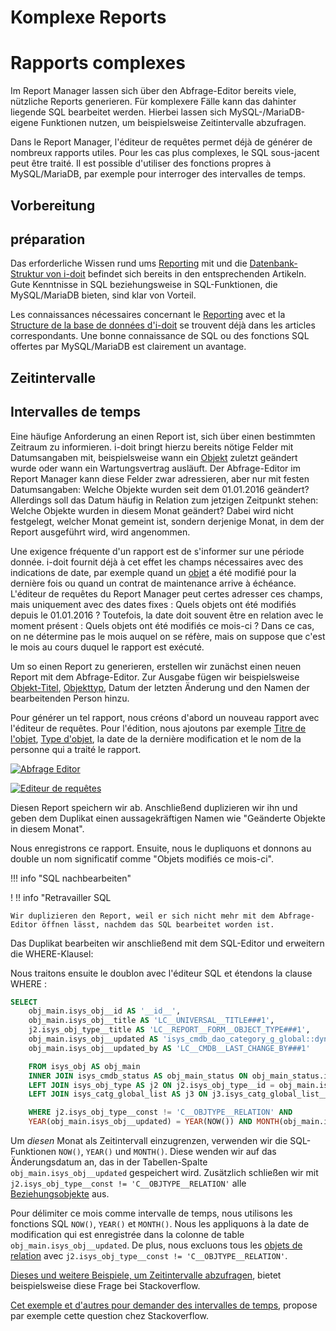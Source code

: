<!-- TRANSLATED by md-translate -->
# Komplexe Reports

# Rapports complexes

Im Report Manager lassen sich über den Abfrage-Editor bereits viele, nützliche Reports generieren. Für komplexere Fälle kann das dahinter liegende SQL bearbeitet werden. Hierbei lassen sich MySQL-/MariaDB-eigene Funktionen nutzen, um beispielsweise Zeitintervalle abzufragen.

Dans le Report Manager, l'éditeur de requêtes permet déjà de générer de nombreux rapports utiles. Pour les cas plus complexes, le SQL sous-jacent peut être traité. Il est possible d'utiliser des fonctions propres à MySQL/MariaDB, par exemple pour interroger des intervalles de temps.

## Vorbereitung

## préparation

Das erforderliche Wissen rund ums [Reporting](../auswertungen/report-manager.md) mit und die [Datenbank-Struktur von i-doit](../software-entwicklung/datenbank-modell/index.md) befindet sich bereits in den entsprechenden Artikeln. Gute Kenntnisse in SQL beziehungsweise in SQL-Funktionen, die MySQL/MariaDB bieten, sind klar von Vorteil.

Les connaissances nécessaires concernant le [Reporting](../auswertungen/report-manager.md) avec et la [Structure de la base de données d'i-doit](../software-entwicklung/datenbank-modell/index.md) se trouvent déjà dans les articles correspondants. Une bonne connaissance de SQL ou des fonctions SQL offertes par MySQL/MariaDB est clairement un avantage.

## Zeitintervalle

## Intervalles de temps

Eine häufige Anforderung an einen Report ist, sich über einen bestimmten Zeitraum zu informieren. i-doit bringt hierzu bereits nötige Felder mit Datumsangaben mit, beispielsweise wann ein [Objekt](../grundlagen/struktur-it-dokumentation.md) zuletzt geändert wurde oder wann ein Wartungsvertrag ausläuft. Der Abfrage-Editor im Report Manager kann diese Felder zwar adressieren, aber nur mit festen Datumsangaben: Welche Objekte wurden seit dem 01.01.2016 geändert? Allerdings soll das Datum häufig in Relation zum jetzigen Zeitpunkt stehen: Welche Objekte wurden in diesem Monat geändert? Dabei wird nicht festgelegt, welcher Monat gemeint ist, sondern derjenige Monat, in dem der Report ausgeführt wird, wird angenommen.

Une exigence fréquente d'un rapport est de s'informer sur une période donnée. i-doit fournit déjà à cet effet les champs nécessaires avec des indications de date, par exemple quand un [objet](../bases/structure-it-documentation.md) a été modifié pour la dernière fois ou quand un contrat de maintenance arrive à échéance. L'éditeur de requêtes du Report Manager peut certes adresser ces champs, mais uniquement avec des dates fixes : Quels objets ont été modifiés depuis le 01.01.2016 ? Toutefois, la date doit souvent être en relation avec le moment présent : Quels objets ont été modifiés ce mois-ci ? Dans ce cas, on ne détermine pas le mois auquel on se réfère, mais on suppose que c'est le mois au cours duquel le rapport est exécuté.

Um so einen Report zu generieren, erstellen wir zunächst einen neuen Report mit dem Abfrage-Editor. Zur Ausgabe fügen wir beispielsweise [Objekt-Titel](../grundlagen/eindeutige-referenzierungen.md), [Objekttyp](../grundlagen/struktur-it-dokumentation.md), Datum der letzten Änderung und den Namen der bearbeitenden Person hinzu.

Pour générer un tel rapport, nous créons d'abord un nouveau rapport avec l'éditeur de requêtes. Pour l'édition, nous ajoutons par exemple [Titre de l'objet](../bases/références-uniques.md), [Type d'objet](../bases/structure-it-documentation.md), la date de la dernière modification et le nom de la personne qui a traité le rapport.

[![Abfrage Editor](../assets/images/de/anwendungsfaelle/komplexe-reports/report_changes_abfrage-editor.png)](../assets/images/de/anwendungsfaelle/komplexe-reports/report_changes_abfrage-editor.png)

[ ![Editeur de requêtes](../assets/images/fr/applicationfaelle/complexe-reports/report_changes_refrage-editor.png)](../assets/images/fr/applicationfaelle/complexe-reports/report_changes_refrage-editor.png)

Diesen Report speichern wir ab. Anschließend duplizieren wir ihn und geben dem Duplikat einen aussagekräftigen Namen wie "Geänderte Objekte in diesem Monat".

Nous enregistrons ce rapport. Ensuite, nous le dupliquons et donnons au double un nom significatif comme "Objets modifiés ce mois-ci".

!!! info "SQL nachbearbeiten"

! !! info "Retravailler SQL

```
Wir duplizieren den Report, weil er sich nicht mehr mit dem Abfrage-Editor öffnen lässt, nachdem das SQL bearbeitet worden ist.
```

Das Duplikat bearbeiten wir anschließend mit dem SQL-Editor und erweitern die WHERE-Klausel:

Nous traitons ensuite le doublon avec l'éditeur SQL et étendons la clause WHERE :

```sql
SELECT
    obj_main.isys_obj__id AS '__id__',
    obj_main.isys_obj__title AS 'LC__UNIVERSAL__TITLE###1',
    j2.isys_obj_type__title AS 'LC__REPORT__FORM__OBJECT_TYPE###1',
    obj_main.isys_obj__updated AS 'isys_cmdb_dao_category_g_global::dynamic_property_callback_changed::isys_obj__updated::LC__CMDB__LAST_CHANGE',
    obj_main.isys_obj__updated_by AS 'LC__CMDB__LAST_CHANGE_BY###1'

    FROM isys_obj AS obj_main
    INNER JOIN isys_cmdb_status AS obj_main_status ON obj_main_status.isys_cmdb_status__id = obj_main.isys_obj__isys_cmdb_status__id
    LEFT JOIN isys_obj_type AS j2 ON j2.isys_obj_type__id = obj_main.isys_obj__isys_obj_type__id
    LEFT JOIN isys_catg_global_list AS j3 ON j3.isys_catg_global_list__isys_obj__id = obj_main.isys_obj__id

    WHERE j2.isys_obj_type__const != 'C__OBJTYPE__RELATION' AND
    YEAR(obj_main.isys_obj__updated) = YEAR(NOW()) AND MONTH(obj_main.isys_obj__updated) = MONTH(NOW());
```

Um _diesen_ Monat als Zeitintervall einzugrenzen, verwenden wir die SQL-Funktionen `NOW()`, `YEAR()` und `MONTH()`. Diese wenden wir auf das Änderungsdatum an, das in der Tabellen-Spalte `obj_main.isys_obj__updated` gespeichert wird. Zusätzlich schließen wir mit `j2.isys_obj_type__const != 'C__OBJTYPE__RELATION'` alle [Beziehungsobjekte](../grundlagen/objekt-beziehungen.md) aus.

Pour délimiter ce mois comme intervalle de temps, nous utilisons les fonctions SQL `NOW()`, `YEAR()` et `MONTH()`. Nous les appliquons à la date de modification qui est enregistrée dans la colonne de table `obj_main.isys_obj__updated`. De plus, nous excluons tous les [objets de relation](../bases/objets-relations.md) avec `j2.isys_obj_type__const != 'C__OBJTYPE__RELATION'`.

[Dieses und weitere Beispiele, um Zeitintervalle abzufragen](http://stackoverflow.com/questions/5293189/select-records-from-today-this-week-this-month-php-mysql), bietet beispielsweise diese Frage bei Stackoverflow.

[Cet exemple et d'autres pour demander des intervalles de temps](http://stackoverflow.com/questions/5293189/select-records-from-today-this-week-this-month-php-mysql), propose par exemple cette question chez Stackoverflow.